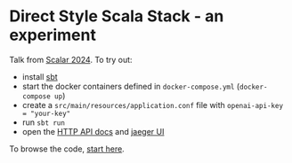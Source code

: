 # Direct Style Scala Stack - an experiment

Talk from [Scalar 2024](https://scalar-conf.com/). To try out:

* install [sbt](https://www.scala-sbt.org/)
* start the docker containers defined in `docker-compose.yml` (`docker-compose up`)
* create a `src/main/resources/application.conf` file with `openai-api-key = "your-key"`
* run `sbt run`
* open the [HTTP API docs](http://localhost:8080/docs) and [jaeger UI](http://localhost:16686) 

To browse the code, [start here](https://github.com/adamw/direct-style-pres/blob/master/src/main/scala/scalar/fastAi.scala).
